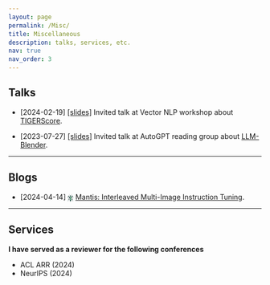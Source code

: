 ```yaml
---
layout: page
permalink: /Misc/
title: Miscellaneous
description: talks, services, etc.
nav: true
nav_order: 3
---
```



## Talks

- [2024-02-19] [\[slides\]](https://docs.google.com/presentation/d/1-0uYzlR_-hUpgdfEksFWb65l0UouJ0W_/edit?usp=sharing&ouid=112776303426789186559&rtpof=true&sd=true) Invited talk at Vector NLP workshop about [TIGERScore](https://tiger-ai-lab.github.io/TIGERScore/). 

- [2023-07-27] [\[slides\]](https://docs.google.com/presentation/d/1UvTYEjIjpPGjrvBxtEmAtC06N-7xFFY9/edit?usp=sharing&ouid=112776303426789186559&rtpof=true&sd=true) Invited talk at AutoGPT reading group about [LLM-Blender](https://yuchenlin.xyz/LLM-Blender/). 

---

## Blogs
- [2024-04-14] <img src="../assets/img/mantis-logo.png" alt="Mantis" style="height: 1em; vertical-align: middle;"> [Mantis: Interleaved Multi-Image Instruction Tuning](https://tiger-ai-lab.github.io/Blog/mantis).

---

## Services
**I have served as a reviewer for the following conferences**

- ACL ARR (2024)
- NeurIPS (2024)


<!-- For now, this page is assumed to be a static description of your courses. You can convert it to a collection similar to `_projects/` so that you can have a dedicated page for each course.

Organize your courses by years, topics, or universities, however you like! -->
